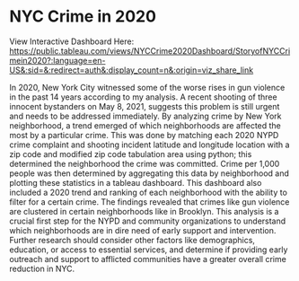 # NYC Crime in 2020

View Interactive Dashboard Here: https://public.tableau.com/views/NYCCrime2020Dashboard/StoryofNYCCrimein2020?:language=en-US&:sid=&:redirect=auth&:display_count=n&:origin=viz_share_link 

In 2020, New York City witnessed some of the worse rises in gun violence in the past 14 years according to my analysis. A recent shooting of three innocent bystanders on May 8, 2021, suggests this problem is still urgent and needs to be addressed immediately. By analyzing crime by New York neighborhood, a trend emerged of which neighborhoods are affected the most by a particular crime. This was done by matching each 2020 NYPD crime complaint and shooting incident latitude and longitude location with a zip code and modified zip code tabulation area using python; this determined the neighborhood the crime was committed. Crime per 1,000 people was then determined by aggregating this data by neighborhood and plotting these statistics in a tableau dashboard. This dashboard also included a 2020 trend and ranking of each neighborhood with the ability to filter for a certain crime. The findings revealed that crimes like gun violence are clustered in certain neighborhoods like in Brooklyn. This analysis is a crucial first step for the NYPD and community organizations to understand which neighborhoods are in dire need of early support and intervention. Further research should consider other factors like demographics, education, or access to essential services, and determine if providing early outreach and support to afflicted communities have a greater overall crime reduction in NYC.
